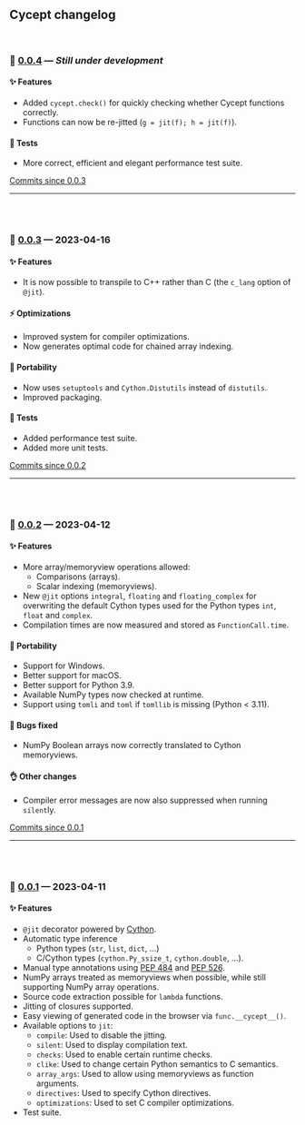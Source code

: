 ## Cycept changelog

<br/>


### 🚀 [0.0.4](https://github.com/jmd-dk/cycept/releases/tag/v0.0.4) — *Still under development*

#### ✨ Features
- Added `cycept.check()` for quickly checking
  whether Cycept functions correctly.
- Functions can now be re-jitted (`g = jit(f); h = jit(f)`).

#### 🤖 Tests
- More correct, efficient and elegant performance test suite.

[Commits since 0.0.3](https://github.com/jmd-dk/cycept/compare/v0.0.3...v0.0.4)

---
<br/><br/>


### 🚀 [0.0.3](https://github.com/jmd-dk/cycept/releases/tag/v0.0.3) — 2023-04-16

#### ✨ Features
- It is now possible to transpile to C++ rather than C
  (the `c_lang` option of `@jit`).

#### ⚡ Optimizations
- Improved system for compiler optimizations.
- Now generates optimal code for chained array indexing.

#### 🔧 Portability
- Now uses `setuptools` and `Cython.Distutils` instead of `distutils`.
- Improved packaging.

#### 🤖 Tests
- Added performance test suite.
- Added more unit tests.

[Commits since 0.0.2](https://github.com/jmd-dk/cycept/compare/v0.0.2...v0.0.3)

---
<br/><br/>


### 🚀 [0.0.2](https://github.com/jmd-dk/cycept/releases/tag/v0.0.2) — 2023-04-12

#### ✨ Features
- More array/memoryview operations allowed:
  - Comparisons (arrays).
  - Scalar indexing (memoryviews).
- New `@jit` options `integral`, `floating` and `floating_complex` for
  overwriting the default Cython types used for the Python types `int`,
  `float` and `complex`.
- Compilation times are now measured and stored as `FunctionCall.time`.

#### 🔧 Portability
- Support for Windows.
- Better support for macOS.
- Better support for Python 3.9.
- Available NumPy types now checked at runtime.
- Support using `tomli` and `toml` if `tomllib` is missing (Python < 3.11).

#### 🐛 Bugs fixed
- NumPy Boolean arrays now correctly translated to Cython memoryviews.

#### 👌 Other changes
- Compiler error messages are now also suppressed when running `silent`ly.

[Commits since 0.0.1](https://github.com/jmd-dk/cycept/compare/v0.0.1...v0.0.2)

---
<br/><br/>


### 🚀 [0.0.1](https://github.com/jmd-dk/cycept/releases/tag/v0.0.1) — 2023-04-11

#### ✨ Features
- `@jit` decorator powered by [Cython](https://cython.org/).
- Automatic type inference
  - Python types (`str`, `list`, `dict`, ...)
  - C/Cython types (`cython.Py_ssize_t`, `cython.double`, ...).
- Manual type annotations using [PEP 484](https://peps.python.org/pep-0484/)
  and [PEP 526](https://peps.python.org/pep-0526/).
- NumPy arrays treated as memoryviews when possible, while still supporting
  NumPy array operations.
- Source code extraction possible for `lambda` functions.
- Jitting of closures supported.
- Easy viewing of generated code in the browser via `func.__cycept__()`.
- Available options to `jit`:
  - `compile`: Used to disable the jitting.
  - `silent`: Used to display compilation text.
  - `checks`: Used to enable certain runtime checks.
  - `clike`: Used to change certain Python semantics to C semantics.
  - `array_args`: Used to allow using memoryviews as function arguments.
  - `directives`: Used to specify Cython directives.
  - `optimizations`: Used to set C compiler optimizations.
- Test suite.

